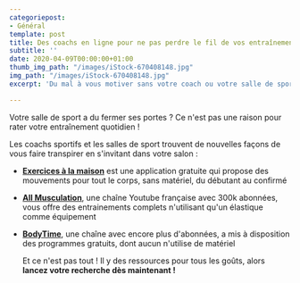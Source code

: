 ```yaml
---
categoriepost:
- Général
template: post
title: Des coachs en ligne pour ne pas perdre le fil de vos entraînements
subtitle: ''
date: 2020-04-09T00:00:00+01:00
thumb_img_path: "/images/iStock-670408148.jpg"
img_path: "/images/iStock-670408148.jpg"
excerpt: 'Du mal à vous motiver sans votre coach ou votre salle de sport ? '

---
```

Votre salle de sport a du fermer ses portes ? Ce n'est pas une raison pour rater votre entraînement quotidien !

Les coachs sportifs et les salles de sport trouvent de nouvelles façons de vous faire transpirer en s'invitant dans votre salon :

* [**Exercices à la maison**](https://play.google.com/store/apps/details?id=homeworkout.homeworkouts.noequipment&hl=fr) est une application gratuite qui propose des mouvements pour tout le corps, sans matériel, du débutant au confirmé
* [**All Musculation**](https://www.youtube.com/watch?v=T7ewVNBL2HE), une chaîne Youtube française avec 300k abonnées, vous offre des entrainements complets n'utilisant qu'un élastique comme équipement
* [**BodyTime**](https://www.bodytime.fr/products/programme-gratuit-confinement), une chaîne avec encore plus d'abonnées, a mis à disposition des programmes gratuits, dont aucun n'utilise de matériel

  Et ce n'est pas tout ! Il y des ressources pour tous les goûts, alors **lancez votre recherche dès maintenant !**